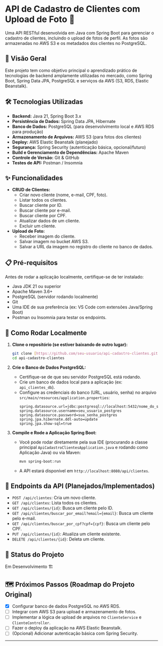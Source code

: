 # API de Cadastro de Clientes com Upload de Foto 📸

Uma API RESTful desenvolvida em Java com Spring Boot para gerenciar o cadastro de clientes, incluindo o upload de fotos de perfil. As fotos são armazenadas no AWS S3 e os metadados dos clientes no PostgreSQL.

## 🌟 Visão Geral

Este projeto tem como objetivo principal o aprendizado prático de tecnologias de backend amplamente utilizadas no mercado, como Spring Boot, Spring Data JPA, PostgreSQL e serviços da AWS (S3, RDS, Elastic Beanstalk).

## 🛠️ Tecnologias Utilizadas

* **Backend:** Java 21, Spring Boot 3.x
* **Persistência de Dados:** Spring Data JPA, Hibernate
* **Banco de Dados:** PostgreSQL (para desenvolvimento local e AWS RDS para produção)
* **Armazenamento de Arquivos:** AWS S3 (para fotos dos clientes)
* **Deploy:** AWS Elastic Beanstalk (planejado)
* **Segurança:** Spring Security (autenticação básica, opcional/futuro)
* **Build e Gerenciamento de Dependências:** Apache Maven
* **Controle de Versão:** Git & GitHub
* **Testes de API:** Postman / Insomnia

## ✨ Funcionalidades

* **CRUD de Clientes:**
    * Criar novo cliente (nome, e-mail, CPF, foto).
    * Listar todos os clientes.
    * Buscar cliente por ID.
    * Buscar cliente por e-mail.
    * Buscar cliente por CPF.
    * Atualizar dados de um cliente.
    * Excluir um cliente.
* **Upload de Foto:**
    * Receber imagem do cliente.
    * Salvar imagem no bucket AWS S3.
    * Salvar a URL da imagem no registro do cliente no banco de dados.

## 📋 Pré-requisitos

Antes de rodar a aplicação localmente, certifique-se de ter instalado:

* Java JDK 21 ou superior
* Apache Maven 3.6+
* PostgreSQL (servidor rodando localmente)
* Git
* Uma IDE de sua preferência (ex: VS Code com extensões Java/Spring Boot)
* Postman ou Insomnia para testar os endpoints.

## 🚀 Como Rodar Localmente

1.  **Clone o repositório (se estiver baixando de outro lugar):**
    ```bash
    git clone [https://github.com/seu-usuario/api-cadastro-clientes.git](https://github.com/seu-usuario/api-cadastro-clientes.git)
    cd api-cadastro-clientes
    ```

2.  **Crie o Banco de Dados PostgreSQL:**
    * Certifique-se de que seu servidor PostgreSQL está rodando.
    * Crie um banco de dados local para a aplicação (ex: `api_clientes_db`).
    * Configure as credenciais do banco (URL, usuário, senha) no arquivo `src/main/resources/application.properties`:
        ```properties
        spring.datasource.url=jdbc:postgresql://localhost:5432/nome_do_seu_banco
        spring.datasource.username=seu_usuario_postgres
        spring.datasource.password=sua_senha_postgres
        spring.jpa.hibernate.ddl-auto=update
        spring.jpa.show-sql=true
        ```

3.  **Compile e Rode a Aplicação Spring Boot:**
    * Você pode rodar diretamente pela sua IDE (procurando a classe principal `ApiCadastroClientesApplication.java` e rodando como Aplicação Java) ou via Maven:
        ```bash
        mvn spring-boot:run
        ```
    * A API estará disponível em `http://localhost:8080/api/clientes`.

## 📡 Endpoints da API (Planejados/Implementados)

* `POST /api/clientes`: Cria um novo cliente.
* `GET /api/clientes`: Lista todos os clientes.
* `GET /api/clientes/{id}`: Busca um cliente pelo ID.
* `GET /api/clientes/buscar_por_email?email={email}`: Busca um cliente pelo e-mail.
* `GET /api/clientes/buscar_por_cpf?cpf={cpf}`: Busca um cliente pelo CPF.
* `PUT /api/clientes/{id}`: Atualiza um cliente existente.
* `DELETE /api/clientes/{id}`: Deleta um cliente.

## 🚧 Status do Projeto

Em Desenvolvimento 🏗️

## 🗺️ Próximos Passos (Roadmap do Projeto Original)

* [X] Configurar banco de dados PostgreSQL no AWS RDS.
* [ ] Integrar com AWS S3 para upload e armazenamento de fotos.
* [ ] Implementar a lógica de upload de arquivos no `ClienteService` e `ClienteController`.
* [ ] Fazer o deploy da aplicação na AWS Elastic Beanstalk.
* [ ] (Opcional) Adicionar autenticação básica com Spring Security.

---
